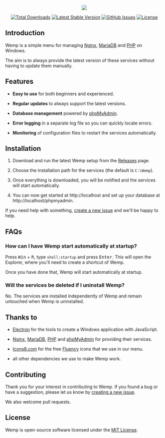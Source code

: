 <p align="center"><img src="https://user-images.githubusercontent.com/69470382/125867402-6a8af134-1e03-4d98-b1df-c347a2849c4e.png"></p>

<p align="center">
<a href="https://github.com/electronfriends/wemp/releases"><img src="https://img.shields.io/github/downloads/electronfriends/wemp/total.svg?style=flat-square" alt="Total Downloads"></a>
<a href="https://github.com/electronfriends/wemp/releases/latest"><img src="https://img.shields.io/github/v/release/electronfriends/wemp.svg?style=flat-square" alt="Latest Stable Version"></a>
<a href="https://github.com/electronfriends/wemp/issues"><img src="https://img.shields.io/github/issues/electronfriends/wemp.svg?style=flat-square" alt="GitHub Issues"></a>
<a href="LICENSE"><img src="https://img.shields.io/github/license/electronfriends/wemp.svg?style=flat-square" alt="License"></a>
</p>

## Introduction

Wemp is a simple menu for managing [Nginx](https://nginx.org), [MariaDB](https://mariadb.org) and [PHP](https://php.net) on Windows.

The aim is to always provide the latest version of these services without having to update them manually.

## Features

- **Easy to use** for both beginners and experienced.

- **Regular updates** to always support the latest versions.

- **Database management** powered by [phpMyAdmin](https://www.phpmyadmin.net).

- **Error logging** in a separate log file so you can quickly locate errors.

- **Monitoring** of configuration files to restart the services automatically.

## Installation

1. Download and run the latest Wemp setup from the [Releases](https://github.com/electronfriends/wemp/releases/latest) page.

2. Choose the installation path for the services (the default is `C:\Wemp`).

3. Once everything is downloaded, you will be notified and the services will start automatically.

4. You can now get started at http://localhost and set up your database at http://localhost/phpmyadmin.

If you need help with something, [create a new issue](https://github.com/electronfriends/wemp/issues/new) and we'll be happy to help.

## FAQs

### How can I have Wemp start automatically at startup?

Press <kbd>Win</kbd> + <kbd>R</kbd>, type `shell:startup` and press <kbd>Enter</kbd>. This will open the Explorer, where you'll need to create a shortcut of Wemp.

Once you have done that, Wemp will start automatically at startup.

### Will the services be deleted if I uninstall Wemp?

No. The services are installed independently of Wemp and remain untouched when Wemp is uninstalled.

## Thanks to

- [Electron](https://www.electronjs.org) for the tools to create a Windows application with JavaScript.

- [Nginx](https://nginx.org), [MariaDB](https://mariadb.org), [PHP](https://php.net) and [phpMyAdmin](https://www.phpmyadmin.net) for providing their services.

- [Icons8.com](https://icons8.com) for the free [Fluency](https://icons8.com/icon/set/logs/fluency) icons that we use in our menu.

- all other dependencies we use to make Wemp work.

## Contributing

Thank you for your interest in contributing to Wemp. If you found a bug or have a suggestion, please let us know by [creating a new issue](https://github.com/electronfriends/wemp/issues/new).

We also welcome pull requests.

## License

Wemp is open-source software licensed under the [MIT License](LICENSE).
